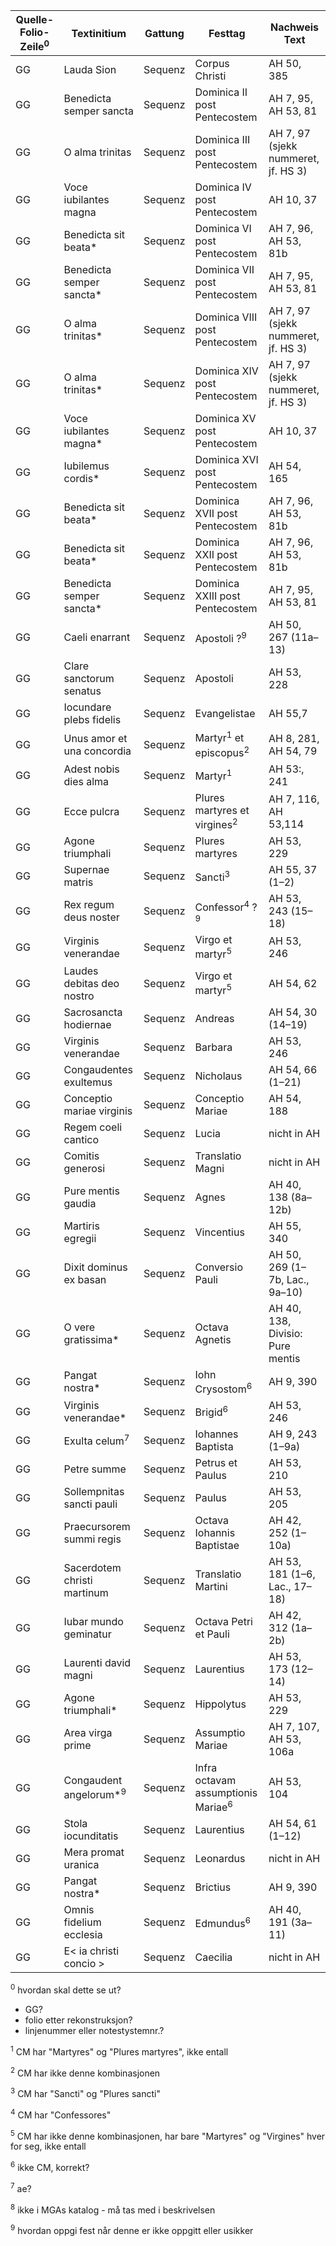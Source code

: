 | Quelle-Folio-Zeile<sup>0</sup> | Textinitium | Gattung | Festtag | Nachweis Text |
|--|--|--|--|--|
| GG | Lauda Sion | Sequenz | Corpus Christi | AH 50, 385 |
| GG | Benedicta semper sancta | Sequenz | Dominica II post Pentecostem | AH 7, 95, AH 53, 81 |
| GG | O alma trinitas | Sequenz | Dominica III post Pentecostem | AH 7, 97  (sjekk nummeret, jf. HS 3)|
| GG | Voce iubilantes magna | Sequenz | Dominica IV post Pentecostem | AH 10, 37 |
| GG | Benedicta sit beata* | Sequenz | Dominica VI post Pentecostem | AH 7, 96, AH 53, 81b |
| GG | Benedicta semper sancta* | Sequenz | Dominica VII post Pentecostem | AH 7, 95, AH 53, 81 |
| GG | O alma trinitas*  | Sequenz | Dominica VIII post Pentecostem | AH 7, 97  (sjekk nummeret, jf. HS 3)|
| GG | O alma trinitas*  | Sequenz | Dominica XIV post Pentecostem | AH 7, 97  (sjekk nummeret, jf. HS 3)|
| GG | Voce iubilantes magna* | Sequenz | Dominica XV post Pentecostem | AH 10, 37 |
| GG | Iubilemus cordis* | Sequenz | Dominica XVI post Pentecostem | AH 54, 165 |
| GG | Benedicta sit beata* | Sequenz | Dominica XVII post Pentecostem | AH 7, 96, AH 53, 81b | 
| GG | Benedicta sit beata* | Sequenz | Dominica XXII post Pentecostem | AH 7, 96, AH 53, 81b |
| GG | Benedicta semper sancta* | Sequenz | Dominica XXIII post Pentecostem | AH 7, 95, AH 53, 81 |
| GG | Caeli enarrant | Sequenz | Apostoli ?<sup>9</sup> | AH 50, 267 (11a–13) |
| GG | Clare sanctorum senatus | Sequenz | Apostoli | AH 53, 228 |
| GG | Iocundare plebs fidelis | Sequenz | Evangelistae | AH 55,7 |
| GG | Unus amor et una concordia | Sequenz | Martyr<sup>1</sup> et episcopus<sup>2</sup> | AH 8, 281, AH 54, 79 |
| GG | Adest nobis dies alma | Sequenz | Martyr<sup>1</sup> | AH 53:, 241 |
| GG | Ecce pulcra | Sequenz | Plures martyres et virgines<sup>2</sup> | AH 7, 116, AH 53,114 |
| GG | Agone triumphali | Sequenz | Plures martyres | AH 53, 229 |
| GG | Supernae matris | Sequenz | Sancti<sup>3</sup> | AH 55, 37 (1–2) |
| GG | Rex regum deus noster | Sequenz | Confessor<sup>4</sup> ?<sup>9</sup> | AH 53, 243 (15–18) |
| GG | Virginis venerandae | Sequenz | Virgo et martyr<sup>5</sup> | AH 53, 246 |
| GG | Laudes debitas deo nostro | Sequenz | Virgo et martyr<sup>5</sup> | AH 54, 62 |
| GG | Sacrosancta hodiernae | Sequenz | Andreas | AH 54, 30 (14–19) |
| GG | Virginis venerandae | Sequenz | Barbara | AH 53, 246 |
| GG | Congaudentes exultemus | Sequenz | Nicholaus | AH 54, 66 (1–21) |
| GG | Conceptio mariae virginis | Sequenz | Conceptio Mariae | AH 54, 188 |
| GG | Regem coeli cantico | Sequenz | Lucia | nicht in AH |
| GG | Comitis generosi | Sequenz | Translatio Magni | nicht in AH |
| GG | Pure mentis gaudia | Sequenz | Agnes | AH 40, 138 (8a–12b) |
| GG | Martiris egregii | Sequenz | Vincentius | AH 55, 340 |
| GG | Dixit dominus ex basan | Sequenz | Conversio Pauli |AH 50, 269 (1–7b, Lac., 9a–10) |
| GG | O vere gratissima* | Sequenz | Octava Agnetis | AH 40, 138, Divisio: Pure mentis |
| GG | Pangat nostra* | Sequenz | Iohn Crysostom<sup>6</sup>  | AH 9, 390 |
| GG | Virginis venerandae* | Sequenz | Brigid<sup>6</sup> | AH 53, 246 |
| GG | Exulta celum<sup>7</sup> | Sequenz | Iohannes Baptista | AH 9, 243 (1–9a) |
| GG | Petre summe | Sequenz | Petrus et Paulus | AH 53, 210 |
| GG | Sollempnitas sancti pauli | Sequenz | Paulus | AH 53, 205 |
| GG | Praecursorem summi regis | Sequenz | Octava Iohannis Baptistae | AH 42, 252 (1–10a) |
| GG | Sacerdotem christi martinum | Sequenz | Translatio Martini |AH 53, 181 (1–6, Lac., 17–18) |
| GG | Iubar mundo geminatur | Sequenz | Octava Petri et Pauli | AH 42, 312 (1a–2b) |
| GG | Laurenti david magni | Sequenz | Laurentius | AH 53, 173 (12–14) |
| GG | Agone triumphali* | Sequenz | Hippolytus | AH 53, 229 |
| GG | Area virga prime | Sequenz | Assumptio Mariae | AH 7, 107, AH 53, 106a |
| GG | Congaudent angelorum*<sup>9</sup> | Sequenz | Infra octavam assumptionis Mariae<sup>6</sup> | AH 53, 104 |
| GG | Stola iocunditatis | Sequenz | Laurentius | AH 54, 61 (1–12) |
| GG | Mera promat uranica | Sequenz | Leonardus | nicht in AH |
| GG | Pangat nostra* | Sequenz | Brictius | AH 9, 390 |
| GG | Omnis fidelium ecclesia | Sequenz | Edmundus<sup>6</sup> | AH 40, 191 (3a–11) |
| GG | E< ia christi concio > | Sequenz | Caecilia | nicht in AH |


<sup>0</sup> hvordan skal dette se ut?
- GG?
- folio etter rekonstruksjon?
- linjenummer eller notestystemnr.?

<sup>1</sup> CM har "Martyres" og "Plures martyres", ikke entall

<sup>2</sup> CM har ikke denne kombinasjonen

<sup>3</sup> CM har "Sancti" og "Plures sancti"

<sup>4</sup> CM har "Confessores"

<sup>5</sup> CM har ikke denne kombinasjonen, har bare "Martyres" og "Virgines" hver for seg, ikke entall

<sup>6</sup> ikke CM, korrekt?

<sup>7</sup> ae?

<sup>8</sup> ikke i MGAs katalog - må tas med i beskrivelsen

<sup>9</sup> hvordan oppgi fest når denne er ikke oppgitt eller usikker




